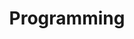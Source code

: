 ---
category: [programming] #Category ID.
hue: var(--c-themeHueRed) #Category hue. See note [1].
title: Programming #Category title.
description: 记录一些不同语言特性上的编程技巧
---